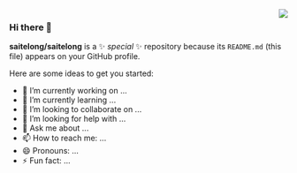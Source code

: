 <img align="right" src="https://github-readme-stats.vercel.app/api?username=saitelong&locale=cn&show_icons=true&icon_color=37B1C4&text_color=718096&bg_color=ffffff&hide_title=true" />


### Hi there 👋

**saitelong/saitelong** is a ✨ _special_ ✨ repository because its `README.md` (this file) appears on your GitHub profile.

Here are some ideas to get you started:

- 🔭 I’m currently working on ...
- 🌱 I’m currently learning ...
- 👯 I’m looking to collaborate on ...
- 🤔 I’m looking for help with ...
- 💬 Ask me about ...
- 📫 How to reach me: ...
- 😄 Pronouns: ...
- ⚡ Fun fact: ...
